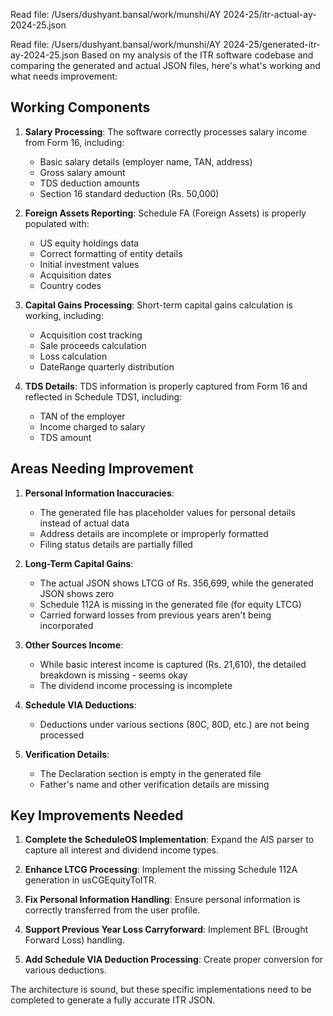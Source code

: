 Read file: /Users/dushyant.bansal/work/munshi/AY 2024-25/itr-actual-ay-2024-25.json

Read file: /Users/dushyant.bansal/work/munshi/AY 2024-25/generated-itr-ay-2024-25.json
Based on my analysis of the ITR software codebase and comparing the generated and actual JSON files, here's what's working and what needs improvement:

## Working Components

1. **Salary Processing**: The software correctly processes salary income from Form 16, including:
   - Basic salary details (employer name, TAN, address)
   - Gross salary amount
   - TDS deduction amounts
   - Section 16 standard deduction (Rs. 50,000)

2. **Foreign Assets Reporting**: Schedule FA (Foreign Assets) is properly populated with:
   - US equity holdings data
   - Correct formatting of entity details
   - Initial investment values
   - Acquisition dates
   - Country codes

3. **Capital Gains Processing**: Short-term capital gains calculation is working, including:
   - Acquisition cost tracking
   - Sale proceeds calculation
   - Loss calculation
   - DateRange quarterly distribution

4. **TDS Details**: TDS information is properly captured from Form 16 and reflected in Schedule TDS1, including:
   - TAN of the employer
   - Income charged to salary
   - TDS amount

## Areas Needing Improvement

1. **Personal Information Inaccuracies**:
   - The generated file has placeholder values for personal details instead of actual data
   - Address details are incomplete or improperly formatted
   - Filing status details are partially filled

2. **Long-Term Capital Gains**: 
   - The actual JSON shows LTCG of Rs. 356,699, while the generated JSON shows zero
   - Schedule 112A is missing in the generated file (for equity LTCG)
   - Carried forward losses from previous years aren't being incorporated

3. **Other Sources Income**:
   - While basic interest income is captured (Rs. 21,610), the detailed breakdown is missing - seems okay
   - The dividend income processing is incomplete

4. **Schedule VIA Deductions**:
   - Deductions under various sections (80C, 80D, etc.) are not being processed

5. **Verification Details**:
   - The Declaration section is empty in the generated file
   - Father's name and other verification details are missing

## Key Improvements Needed

1. **Complete the ScheduleOS Implementation**: Expand the AIS parser to capture all interest and dividend income types.

2. **Enhance LTCG Processing**: Implement the missing Schedule 112A generation in usCGEquityToITR.

3. **Fix Personal Information Handling**: Ensure personal information is correctly transferred from the user profile.

4. **Support Previous Year Loss Carryforward**: Implement BFL (Brought Forward Loss) handling.

5. **Add Schedule VIA Deduction Processing**: Create proper conversion for various deductions.

The architecture is sound, but these specific implementations need to be completed to generate a fully accurate ITR JSON.
